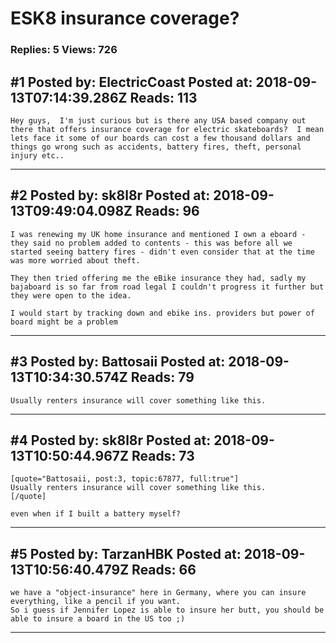 # ESK8 insurance coverage?

### Replies: 5 Views: 726

## \#1 Posted by: ElectricCoast Posted at: 2018-09-13T07:14:39.286Z Reads: 113

```
Hey guys,  I'm just curious but is there any USA based company out there that offers insurance coverage for electric skateboards?  I mean lets face it some of our boards can cost a few thousand dollars and things go wrong such as accidents, battery fires, theft, personal injury etc..
```

---
## \#2 Posted by: sk8l8r Posted at: 2018-09-13T09:49:04.098Z Reads: 96

```
I was renewing my UK home insurance and mentioned I own a eboard - they said no problem added to contents - this was before all we started seeing battery fires - didn't even consider that at the time was more worried about theft.

They then tried offering me the eBike insurance they had, sadly my bajaboard is so far from road legal I couldn't progress it further but they were open to the idea.

I would start by tracking down and ebike ins. providers but power of board might be a problem
```

---
## \#3 Posted by: Battosaii Posted at: 2018-09-13T10:34:30.574Z Reads: 79

```
Usually renters insurance will cover something like this.
```

---
## \#4 Posted by: sk8l8r Posted at: 2018-09-13T10:50:44.967Z Reads: 73

```
[quote="Battosaii, post:3, topic:67877, full:true"]
Usually renters insurance will cover something like this.
[/quote]

even when if I built a battery myself?
```

---
## \#5 Posted by: TarzanHBK Posted at: 2018-09-13T10:56:40.479Z Reads: 66

```
we have a "object-insurance" here in Germany, where you can insure everything, like a pencil if you want.
So i guess if Jennifer Lopez is able to insure her butt, you should be able to insure a board in the US too ;)
```

---
